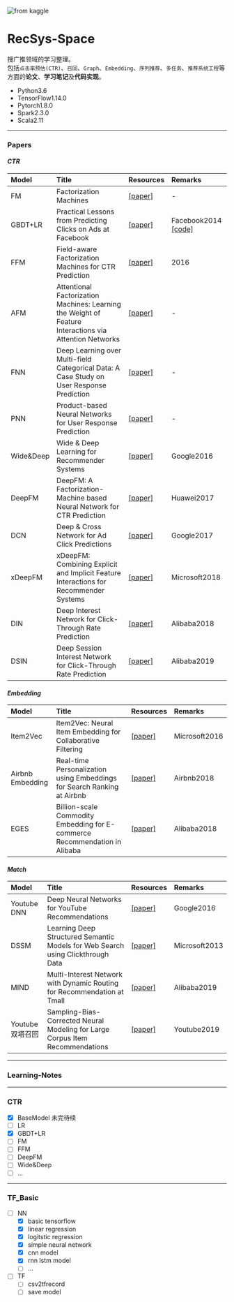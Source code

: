 ![from kaggle](halite-banner.gif)  

# **RecSys-Space**

搜广推领域的学习整理。  
包括`点击率预估(CTR)`、`召回`、`Graph`、`Embedding`、`序列推荐`、`多任务`、`推荐系统工程`等方面的**论文**、**学习笔记**及**代码实现**。
* Python3.6
* TensorFlow1.14.0
* Pytorch1.8.0
* Spark2.3.0
* Scala2.11

---
### Papers
#### *CTR*
| Model | Title | Resources | Remarks |
|:-------|:----------|:------------|:------|
|FM|Factorization Machines|[[paper]](https://cseweb.ucsd.edu/classes/fa17/cse291-b/reading/Rendle2010FM.pdf)|-|
|GBDT+LR |Practical Lessons from Predicting Clicks on Ads at Facebook|[[paper]](https://research.fb.com/publications/practical-lessons-from-predicting-clicks-on-ads-at-facebook/)|Facebook2014 [[code]](https://github.com/zspo/gbdt-xgboost-lr)|
|FFM|Field-aware Factorization Machines for CTR Prediction|[[paper]](https://dl.acm.org/doi/abs/10.1145/2959100.2959134)|2016|
|AFM|Attentional Factorization Machines: Learning the Weight of Feature Interactions via Attention Networks|[[paper]](https://arxiv.org/abs/1708.04617)|-|
|FNN|Deep Learning over Multi-field Categorical Data: A Case Study on User Response Prediction|[[paper]](https://arxiv.org/abs/1601.02376)|-|
|PNN|Product-based Neural Networks for User Response Prediction|[[paper]](https://arxiv.org/abs/1611.00144)|-|
|Wide&Deep|Wide & Deep Learning for Recommender Systems|[[paper]](https://arxiv.org/pdf/1606.07792.pdf)|Google2016|
|DeepFM|DeepFM: A Factorization-Machine based Neural Network for CTR Prediction|[[paper]](https://arxiv.org/abs/1703.04247)|Huawei2017|
|DCN|Deep & Cross Network for Ad Click Predictions|[[paper]](https://arxiv.org/abs/1708.05123)|Google2017|
|xDeepFM|xDeepFM: Combining Explicit and Implicit Feature Interactions for Recommender Systems|[[paper]](https://arxiv.org/abs/1803.05170)|Microsoft2018|
|DIN|Deep Interest Network for Click-Through Rate Prediction|[[paper]](https://arxiv.org/abs/1706.06978)|Alibaba2018|
|DSIN|Deep Session Interest Network for Click-Through Rate Prediction|[[paper]](https://arxiv.org/abs/1905.06482)|Alibaba2019|

#### *Embedding*
| Model | Title | Resources | Remarks |
|:-------|:----------|:------------|:------|
|Item2Vec|Item2Vec: Neural Item Embedding for Collaborative Filtering|[[paper]](https://arxiv.org/abs/1603.04259)|Microsoft2016|
|Airbnb Embedding|Real-time Personalization using Embeddings for Search Ranking at Airbnb|[[paper]](https://dl.acm.org/doi/abs/10.1145/3219819.3219885)|Airbnb2018|
|EGES|Billion-scale Commodity Embedding for E-commerce Recommendation in Alibaba|[[paper]](https://arxiv.org/abs/1803.02349)|Alibaba2018

#### *Match*
| Model | Title | Resources | Remarks |
|:-------|:----------|:------------|:------|
|Youtube DNN|Deep Neural Networks for YouTube Recommendations|[[paper]](https://research.google/pubs/pub45530/)|Google2016|
|DSSM|Learning Deep Structured Semantic Models for Web Search using Clickthrough Data|[[paper]](https://dl.acm.org/doi/abs/10.1145/2505515.2505665)|Microsoft2013|
|MIND|Multi-Interest Network with Dynamic Routing for Recommendation at Tmall|[[paper]](https://arxiv.org/abs/1904.08030)|Alibaba2019|
|Youtube 双塔召回|Sampling-Bias-Corrected Neural Modeling for Large Corpus Item Recommendations|[[paper]](https://dl.acm.org/doi/10.1145/3298689.3346996)|Youtube2019|

---
### Learning-Notes


---
### CTR
* [x] BaseModel 未完待续
* [ ] LR  
* [x] GBDT+LR  
* [ ] FM  
* [ ] FFM  
* [ ] DeepFM  
* [ ] Wide&Deep  
* [ ] ...

---
### TF_Basic
* [ ] NN
    * [x] basic tensorflow
    * [x] linear regression
    * [x] logitstic regression
    * [x] simple neural network
    * [x] cnn model
    * [x] rnn lstm model 
    * [ ] ...

* [ ] TF
    * [ ] csv2tfrecord
    * [ ] save model
